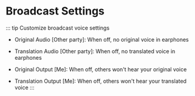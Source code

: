 # Broadcast Settings

::: tip Customize broadcast voice settings

- Original Audio [Other party]: When off, no original voice in earphones

- Translation Audio [Other party]: When off, no translated voice in earphones

- Original Output [Me]: When off, others won't hear your original voice

- Translation Output [Me]: When off, others won't hear your translated voice
  :::
